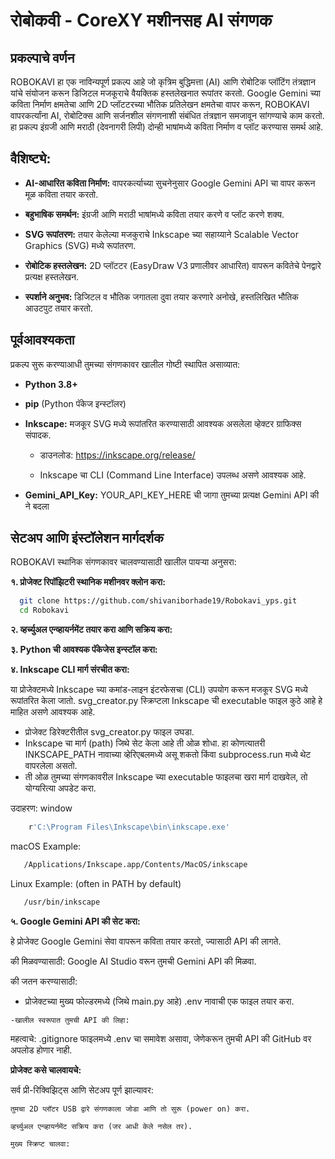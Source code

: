# रोबोकवी - CoreXY मशीनसह AI संगणक

## प्रकल्पाचे वर्णन

ROBOKAVI हा एक नाविन्यपूर्ण प्रकल्प आहे जो कृत्रिम बुद्धिमत्ता (AI) आणि रोबोटिक प्लॉटिंग तंत्रज्ञान यांचे संयोजन करून डिजिटल मजकूराचे वैयक्तिक हस्तलेखनात रूपांतर करतो. Google Gemini च्या कविता निर्माण क्षमतेचा आणि 2D प्लॉटटरच्या भौतिक प्रतिलेखन क्षमतेचा वापर करून, ROBOKAVI वापरकर्त्यांना AI, रोबोटिक्स आणि सर्जनशील संगणनाशी संबंधित तंत्रज्ञान समजावून सांगण्याचे काम करतो. हा प्रकल्प इंग्रजी आणि मराठी (देवनागरी लिपी) दोन्ही भाषांमध्ये कविता निर्माण व प्लॉट करण्यास समर्थ आहे.
## वैशिष्ट्ये:
* **AI-आधारित कविता निर्माण:** वापरकर्त्याच्या सुचनेनुसार Google Gemini API चा वापर करून मूळ कविता तयार करतो.

* **बहुभाषिक समर्थन:** इंग्रजी आणि मराठी भाषांमध्ये कविता तयार करणे व प्लॉट करणे शक्य.

* **SVG रूपांतरण:** तयार केलेल्या मजकुराचे Inkscape च्या सहाय्याने Scalable Vector Graphics (SVG) मध्ये रूपांतरण.

* **रोबोटिक हस्तलेखन:** 2D प्लॉटटर (EasyDraw V3 प्रणालीवर आधारित) वापरून कवितेचे पेनद्वारे प्रत्यक्ष हस्तलेखन.

* **स्पर्शाने अनुभव:** डिजिटल व भौतिक जगातला दुवा तयार करणारे अनोखे, हस्तलिखित भौतिक आउटपुट तयार करतो.

## पूर्वआवश्यकता

प्रकल्प सुरू करण्याआधी तुमच्या संगणकावर खालील गोष्टी स्थापित असाव्यात:
* **Python 3.8+**
* **pip** (Python पॅकेज इन्स्टॉलर)
* **Inkscape:** मजकूर SVG मध्ये रूपांतरित करण्यासाठी आवश्यक असलेला व्हेक्टर ग्राफिक्स संपादक.

    * डाउनलोड: https://inkscape.org/release/

    * Inkscape चा CLI (Command Line Interface) उपलब्ध असणे आवश्यक आहे.

* **Gemini_API_Key:** YOUR_API_KEY_HERE ची जागा तुमच्या प्रत्यक्ष Gemini API की ने बदला

## सेटअप आणि इंस्टॉलेशन मार्गदर्शक

ROBOKAVI स्थानिक संगणकावर चालवण्यासाठी खालील पायऱ्या अनुसरा:

**१. प्रोजेक्ट रिपॉझिटरी स्थानिक मशीनवर क्लोन करा:**
 ```bash
   git clone https://github.com/shivaniborhade19/Robokavi_yps.git
   cd Robokavi
 ```
**२. व्हर्च्युअल एन्व्हायर्नमेंट तयार करा आणि सक्रिय करा:**

**३. Python ची आवश्यक पॅकेजेस इन्स्टॉल करा:**

**४. Inkscape CLI मार्ग संरचीत करा:**

 या प्रोजेक्टमध्ये Inkscape च्या कमांड-लाइन इंटरफेसचा (CLI) उपयोग करून मजकूर SVG मध्ये रूपांतरित केला जातो.
svg_creator.py स्क्रिप्टला Inkscape ची executable फाइल कुठे आहे हे माहित असणे आवश्यक आहे.
   - प्रोजेक्ट डिरेक्टरीतील svg_creator.py फाइल उघडा.
   - Inkscape चा मार्ग (path) जिथे सेट केला आहे ती ओळ शोधा.
       हा कोणत्यातरी INKSCAPE_PATH नावाच्या व्हेरिएबलमध्ये असू शकतो किंवा subprocess.run मध्ये थेट वापरलेला असतो.
   - ती ओळ तुमच्या संगणकावरील Inkscape च्या executable फाइलचा खरा मार्ग दाखवेल, तो योग्यरित्या अपडेट करा.

उदाहरण:
window
 ```bash
     r'C:\Program Files\Inkscape\bin\inkscape.exe'
 ```
macOS Example:
```bash
   /Applications/Inkscape.app/Contents/MacOS/inkscape
 ```
Linux Example: (often in PATH by default)
```bash
   /usr/bin/inkscape
 ```

**५. Google Gemini API की सेट करा:**

हे प्रोजेक्ट Google Gemini सेवा वापरून कविता तयार करतो, ज्यासाठी API की लागते.

की मिळवण्यासाठी:
Google AI Studio वरून तुमची Gemini API की मिळवा.

की जतन करण्यासाठी:

   - प्रोजेक्टच्या मुख्य फोल्डरमध्ये (जिथे main.py आहे) .env नावाची एक फाइल तयार करा.

    -खालील स्वरूपात तुमची API की लिहा:
महत्वाचे: .gitignore फाइलमध्ये .env चा समावेश असावा, जेणेकरून तुमची API की GitHub वर अपलोड होणार नाही.


**प्रोजेक्ट कसे चालवायचे:**

सर्व प्री-रिक्विझिट्स आणि सेटअप पूर्ण झाल्यावर:

    तुमचा 2D प्लॉटर USB द्वारे संगणकाला जोडा आणि तो सुरू (power on) करा.

    व्हर्च्युअल एन्व्हायर्नमेंट सक्रिय करा (जर आधी केले नसेल तर).

    मुख्य स्क्रिप्ट चालवा:
